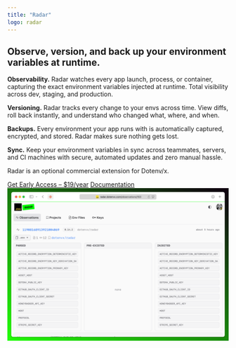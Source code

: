 ```yaml
---
title: "Radar"
logo: radar
---
```


<section class="w-full max-w-2xl mx-auto px-6 mt-12 md:mt-20 flex flex-col gap-8">
  <h1 class="font-extrabold text-3xl sm:text-4xl text-zinc-950 dark:text-zinc-50 text-center">Observe, version, and back up your environment variables at runtime.</h1>
  <div class="grid grid-cols-1 sm:grid-cols-2 gap-4">
    <p class="text-left">
      <strong>Observability.</strong>
      Radar watches every app launch, process, or container, capturing the exact environment variables injected at runtime. Total visibility across dev, staging, and production.
    </p>
    <p class="text-left">
      <strong>Versioning.</strong>
      Radar tracks every change to your envs across time. View diffs, roll back instantly, and understand who changed what, where, and when.
    </p>
    <p class="text-left">
      <strong>Backups.</strong>
      Every environment your app runs with is automatically captured, encrypted, and stored. Radar makes sure nothing gets lost.
    </p>
    <p class="text-left">
      <strong>Sync.</strong>
      Keep your environment variables in sync across teammates, servers, and CI machines with secure, automated updates and zero manual hassle.
    </p>
  </div>
  <div class="flex flex-col gap-4">
    <p class="text-center italic">Radar is an optional commercial extension for Dotenv/x.</p>
    <div class="flex flex-col sm:flex-row gap-4 justify-center">
      <a class="btn-success" href="https://buy.stripe.com/7sY4gzdgFddq3ycape7IY02">Get Early Access – $19/year</a>
      <a class="btn link-radar" href="/docs/radar">Documentation</a>
    </div>
  </div>
  <img src="/radar/ui.png" class="rounded-md border border-zinc-200 dark:border-zinc-800"/>
</section>
